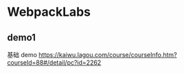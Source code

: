 # WebpackLabs

## demo1

基础 demo <https://kaiwu.lagou.com/course/courseInfo.htm?courseId=88#/detail/pc?id=2262>
